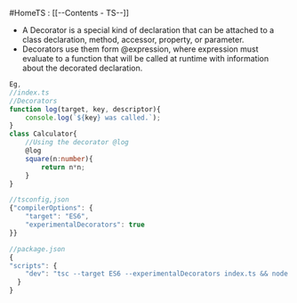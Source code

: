 #HomeTS : [[--Contents - TS--]]
- A Decorator is a special kind of declaration that can be attached to a class declaration, method, accessor, property, or parameter.
- Decorators use them form @expression, where expression must evaluate to a function that will be called at runtime with information about the decorated declaration.
``` ts
Eg,
//index.ts
//Decorators
function log(target, key, descriptor){
    console.log(`${key} was called.`);
}
class Calculator{
    //Using the decorator @log
    @log
    square(n:number){
        return n*n;
    }
}

//tsconfig,json
{"compilerOptions": {
    "target": "ES6",
    "experimentalDecorators": true
}}

//package.json
{
"scripts": {
    "dev": "tsc --target ES6 --experimentalDecorators index.ts && node index.js"
  }
}
```
